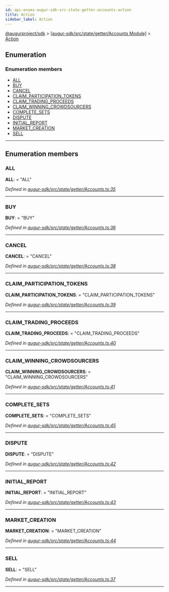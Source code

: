 ```yaml
---
id: api-enums-augur-sdk-src-state-getter-accounts-action
title: Action
sidebar_label: Action
---
```


[@augurproject/sdk](api-readme.md) > [[augur-sdk/src/state/getter/Accounts Module]](api-modules-augur-sdk-src-state-getter-accounts-module.md) > [Action](api-enums-augur-sdk-src-state-getter-accounts-action.md)

## Enumeration

### Enumeration members

* [ALL](api-enums-augur-sdk-src-state-getter-accounts-action.md#all)
* [BUY](api-enums-augur-sdk-src-state-getter-accounts-action.md#buy)
* [CANCEL](api-enums-augur-sdk-src-state-getter-accounts-action.md#cancel)
* [CLAIM_PARTICIPATION_TOKENS](api-enums-augur-sdk-src-state-getter-accounts-action.md#claim_participation_tokens)
* [CLAIM_TRADING_PROCEEDS](api-enums-augur-sdk-src-state-getter-accounts-action.md#claim_trading_proceeds)
* [CLAIM_WINNING_CROWDSOURCERS](api-enums-augur-sdk-src-state-getter-accounts-action.md#claim_winning_crowdsourcers)
* [COMPLETE_SETS](api-enums-augur-sdk-src-state-getter-accounts-action.md#complete_sets)
* [DISPUTE](api-enums-augur-sdk-src-state-getter-accounts-action.md#dispute)
* [INITIAL_REPORT](api-enums-augur-sdk-src-state-getter-accounts-action.md#initial_report)
* [MARKET_CREATION](api-enums-augur-sdk-src-state-getter-accounts-action.md#market_creation)
* [SELL](api-enums-augur-sdk-src-state-getter-accounts-action.md#sell)

---

## Enumeration members

<a id="all"></a>

###  ALL

**ALL**:  = "ALL"

*Defined in [augur-sdk/src/state/getter/Accounts.ts:35](https://github.com/AugurProject/augur/blob/0787bf1a23/packages/augur-sdk/src/state/getter/Accounts.ts#L35)*

___
<a id="buy"></a>

###  BUY

**BUY**:  = "BUY"

*Defined in [augur-sdk/src/state/getter/Accounts.ts:36](https://github.com/AugurProject/augur/blob/0787bf1a23/packages/augur-sdk/src/state/getter/Accounts.ts#L36)*

___
<a id="cancel"></a>

###  CANCEL

**CANCEL**:  = "CANCEL"

*Defined in [augur-sdk/src/state/getter/Accounts.ts:38](https://github.com/AugurProject/augur/blob/0787bf1a23/packages/augur-sdk/src/state/getter/Accounts.ts#L38)*

___
<a id="claim_participation_tokens"></a>

###  CLAIM_PARTICIPATION_TOKENS

**CLAIM_PARTICIPATION_TOKENS**:  = "CLAIM_PARTICIPATION_TOKENS"

*Defined in [augur-sdk/src/state/getter/Accounts.ts:39](https://github.com/AugurProject/augur/blob/0787bf1a23/packages/augur-sdk/src/state/getter/Accounts.ts#L39)*

___
<a id="claim_trading_proceeds"></a>

###  CLAIM_TRADING_PROCEEDS

**CLAIM_TRADING_PROCEEDS**:  = "CLAIM_TRADING_PROCEEDS"

*Defined in [augur-sdk/src/state/getter/Accounts.ts:40](https://github.com/AugurProject/augur/blob/0787bf1a23/packages/augur-sdk/src/state/getter/Accounts.ts#L40)*

___
<a id="claim_winning_crowdsourcers"></a>

###  CLAIM_WINNING_CROWDSOURCERS

**CLAIM_WINNING_CROWDSOURCERS**:  = "CLAIM_WINNING_CROWDSOURCERS"

*Defined in [augur-sdk/src/state/getter/Accounts.ts:41](https://github.com/AugurProject/augur/blob/0787bf1a23/packages/augur-sdk/src/state/getter/Accounts.ts#L41)*

___
<a id="complete_sets"></a>

###  COMPLETE_SETS

**COMPLETE_SETS**:  = "COMPLETE_SETS"

*Defined in [augur-sdk/src/state/getter/Accounts.ts:45](https://github.com/AugurProject/augur/blob/0787bf1a23/packages/augur-sdk/src/state/getter/Accounts.ts#L45)*

___
<a id="dispute"></a>

###  DISPUTE

**DISPUTE**:  = "DISPUTE"

*Defined in [augur-sdk/src/state/getter/Accounts.ts:42](https://github.com/AugurProject/augur/blob/0787bf1a23/packages/augur-sdk/src/state/getter/Accounts.ts#L42)*

___
<a id="initial_report"></a>

###  INITIAL_REPORT

**INITIAL_REPORT**:  = "INITIAL_REPORT"

*Defined in [augur-sdk/src/state/getter/Accounts.ts:43](https://github.com/AugurProject/augur/blob/0787bf1a23/packages/augur-sdk/src/state/getter/Accounts.ts#L43)*

___
<a id="market_creation"></a>

###  MARKET_CREATION

**MARKET_CREATION**:  = "MARKET_CREATION"

*Defined in [augur-sdk/src/state/getter/Accounts.ts:44](https://github.com/AugurProject/augur/blob/0787bf1a23/packages/augur-sdk/src/state/getter/Accounts.ts#L44)*

___
<a id="sell"></a>

###  SELL

**SELL**:  = "SELL"

*Defined in [augur-sdk/src/state/getter/Accounts.ts:37](https://github.com/AugurProject/augur/blob/0787bf1a23/packages/augur-sdk/src/state/getter/Accounts.ts#L37)*

___

